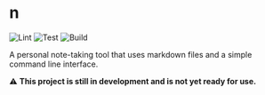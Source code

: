 # n

![Lint](https://github.com/ivanlemeshev/n/actions/workflows/lint.yml/badge.svg)
![Test](https://github.com/ivanlemeshev/n/actions/workflows/test.yml/badge.svg)
![Build](https://github.com/ivanlemeshev/n/actions/workflows/build.yml/badge.svg)

A personal note-taking tool that uses markdown files and a simple command line 
interface.

⚠️ **This project is still in development and is not yet ready for use.**
